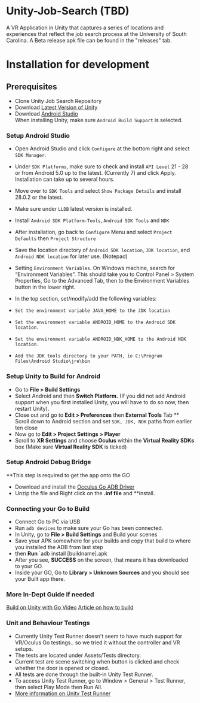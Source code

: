 # Unity-Job-Search (TBD)

A VR Application in Unity that captures a series of locations and experiences that reflect the job search process at the University of South Carolina. A Beta release apk file can be found in the "releases" tab.

# Installation for development
## Prerequisites
* Clone Unity Job Search Repository
* Download [Latest Version of Unity](https://unity3d.com/get-unity/download)
* Download [Android Studio](https://developer.android.com/studio/) <br/>
When installing Unity, make sure `Android Build Support` is selected.

### Setup Android Studio
* Open Android Studio and click `Configure` at the bottom right and select `SDK Manager`.
* Under `SDK Platforms`, make sure to check and install `API Level` 21 - 28 or from Android 5.0 up to the latest. (Currently 7) and click Apply. Installation can take up to several hours.

* Move over to `SDK Tools` and select `Show Package Details` and install 28.0.2 or the latest. 
* Make sure under `LLDB` latest version is installed.
* Install `Android SDK Platform-Tools`, `Android SDK Tools` and `NDK`
* After installation, go back to `Configure` Menu and select `Project Defaults` then `Project Structure`
* Save the location directory of `Android SDK location`, `JDK location`, and `Android NDK location` for later use. (Notepad)
* Setting `Environment Variables`. On Windows machine, search for “Environment Variables”. This should take you to Control Panel > System Properties, Go to the Advanced Tab, then to the Environment Variables button in the lower right.
* In the top section, set/modify/add the following variables:
* `Set the environment variable JAVA_HOME to the JDK location`
* `Set the environment variable ANDROID_HOME to the Android SDK location.`
* `Set the environment variable ANDROID_NDK_HOME to the Android NDK location.`
* `Add the JDK tools directory to your PATH, ie C:\Program Files\Android Studio\jre\bin`

### Setup Unity to Build for Android
* Go to **File > Build Settings**
* Select Android and then **Switch Platform.** (If you did not add Android support when you first installed Unity, you will have to do so now, then restart Unity).
* Close out and go to **Edit > Preferences** then **External Tools** Tab
** Scroll down to Android section and set `SDK, JDK, NDK` paths from earlier ten close
* Now go to **Edit > Project Settings > Player**
* Scroll to **XR Settings** and choose **Oculus** within the **Virtual Reality SDKs** box (Make sure **Virtual Reality SDK** is ticked)

### Setup Android Debug Bridge
**This step is required to get the app onto the GO

* Download and install the [Occulus Go ADB Driver](https://developer.oculus.com/downloads/package/oculus-go-adb-drivers/)
* Unzip the file and Right click on the **.inf file** and **install.

### Connecting your Go to Build
* Connect Go to PC via USB
* Run `adb devices` to make sure your Go has been connected.
* In Unity, go to **File > Build Settings** and Build your scenes
* Save your APK somewhere for your builds and copy that build to where you installed the ADB from last step
* then **Run** `adb install [buildname].apk
* After you see, **SUCCESS** on the screen, that means it has downloaded to your GO.
* Inside your GO, Go to **Library > Unknown Sources** and you should see your Built app there.

### More In-Dept Guide if needed
[Build on Unity with Go Video](https://www.youtube.com/watch?v=LSypZfOChYE)
[Article on how to build](https://www.youtube.com/watch?v=LSypZfOChYE)

### Unit and Behaviour Testings
* Currently Unity Test Runner doesn't seem to have much support for VR/Oculus Go testings.. so we tried it without the controller and VR setups.
* The tests are located under Assets/Tests directory.
* Current test are scene switching when button is clicked and check whether the door is opened or closed. 
* All tests are done through the built-in Unity Test Runner. 
* To access Unity Test Runner, go to Window > General > Test Runner, then select Play Mode then Run All.
* [More information on Unity Test Runner](https://docs.unity3d.com/Manual/testing-editortestsrunner.html)
